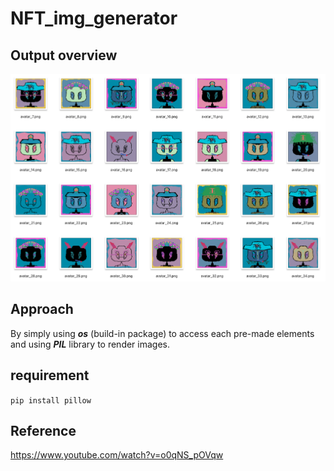 # NFT_img_generator

## Output overview
![output images](https://github.com/Niceanyh/NFT_img_generator/blob/master/output_overview.png)


## Approach 
By simply using ***os*** (build-in package) to access each pre-made elements and using ***PIL*** library to render images. 

## requirement

```pip install pillow```


## Reference

https://www.youtube.com/watch?v=o0qNS_pOVqw
